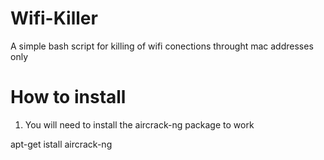 # Wifi-Killer
A simple bash script for killing of wifi conections throught mac addresses only


# How to install

1. You will need to install the aircrack-ng package to work

apt-get istall aircrack-ng
